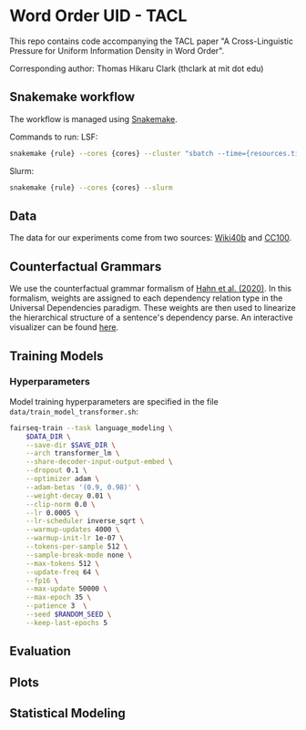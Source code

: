 # Word Order UID - TACL 

This repo contains code accompanying the TACL paper "A Cross-Linguistic Pressure for Uniform Information Density in Word Order". 

Corresponding author: Thomas Hikaru Clark (thclark at mit dot edu)

## Snakemake workflow

The workflow is managed using [Snakemake](https://snakemake.readthedocs.io/en/stable/).

Commands to run:
LSF:
```bash
snakemake {rule} --cores {cores} --cluster "sbatch --time={resources.time} -n {resources.num_cpus} --mem-per-cpu={resources.mem_per_cpu} --gpus={resources.num_gpus} --gres=gpumem:{resources.mem_per_gpu} -o {log}"
```
Slurm:
```bash
snakemake {rule} --cores {cores} --slurm
```

## Data

The data for our experiments come from two sources: [Wiki40b](https://www.tensorflow.org/datasets/catalog/wiki40b) and [CC100](https://huggingface.co/datasets/cc100). 

## Counterfactual Grammars

We use the counterfactual grammar formalism of [Hahn et al. (2020)](https://www.pnas.org/doi/10.1073/pnas.1910923117). In this formalism, weights are assigned to each dependency relation type in the Universal Dependencies paradigm. These weights are then used to linearize the hierarchical structure of a sentence's dependency parse. An interactive visualizer can be found [here](https://share.streamlit.io/thomashikaru/dependency-tweak/vis.py). 

## Training Models

### Hyperparameters

Model training hyperparameters are specified in the file `data/train_model_transformer.sh`:

```bash
fairseq-train --task language_modeling \
	$DATA_DIR \
	--save-dir $SAVE_DIR \
	--arch transformer_lm \
    --share-decoder-input-output-embed \
	--dropout 0.1 \
	--optimizer adam \
    --adam-betas '(0.9, 0.98)' \
    --weight-decay 0.01 \
    --clip-norm 0.0 \
	--lr 0.0005 \
    --lr-scheduler inverse_sqrt \
    --warmup-updates 4000 \
    --warmup-init-lr 1e-07 \
	--tokens-per-sample 512 \
    --sample-break-mode none \
	--max-tokens 512 \
    --update-freq 64 \
	--fp16 \
	--max-update 50000 \
    --max-epoch 35 \
    --patience 3  \
	--seed $RANDOM_SEED \
	--keep-last-epochs 5
```

## Evaluation

## Plots

## Statistical Modeling